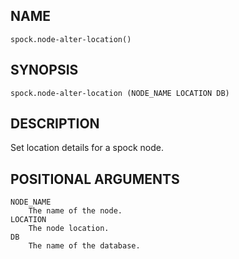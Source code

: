 ## NAME

`spock.node-alter-location()`

## SYNOPSIS

`spock.node-alter-location (NODE_NAME LOCATION DB)`
 
## DESCRIPTION

Set location details for a spock node.
 
## POSITIONAL ARGUMENTS
    NODE_NAME
        The name of the node.
    LOCATION
        The node location.
    DB
        The name of the database.
